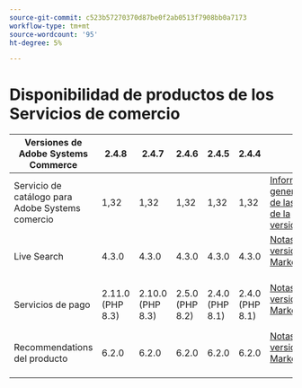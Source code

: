 ```yaml
---
source-git-commit: c523b57270370d87be0f2ab0513f7908bb0a7173
workflow-type: tm+mt
source-wordcount: '95'
ht-degree: 5%

---
```

# Disponibilidad de productos de los Servicios de comercio


<table style="table-layout:auto">
  <thead>
    <tr>
      <th>Versiones de Adobe Systems Commerce</th>
      <th>2.4.8</th>
      <th>2.4.7</th>
      <th>2.4.6</th>
      <th>2.4.5</th>
      <th>2.4.4</th>
      <th></th>
    </tr>
  </thead>
  <tbody>
      <tr>
          <td>Servicio de catálogo para Adobe Systems comercio</td>
          <td>1,32</td>
          <td>1,32</td>
          <td>1,32</td>
          <td>1,32</td>
          <td>1,32</td>
          <td>
              <a href="https://experienceleague.adobe.com/es/docs/commerce/catalog-service/guide-overview">Información general</a><br/>
              <a href="https://experienceleague.adobe.com/es/docs/commerce/catalog-service/release-notes">de las notas de la versión</a><br/>
          </td>
      </tr>
      <tr>
          <td>Live Search</td>
          <td>4.3.0</td>
          <td>4.3.0</td>
          <td>4.3.0</td>
          <td>4.3.0</td>
          <td>4.3.0</td>
          <td>
              <a href="https://commercemarketplace.adobe.com/magento-live-search.html">Notas de la versión de Marketplace</a><br/><a href="https://experienceleague.adobe.com/es/docs/commerce/live-search/release-notes">
              </a><br/>
          </td>
      </tr>
      <tr>
          <td>Servicios de pago</td>
          <td>2.11.0 (PHP 8.3)</td>
          <td>2.10.0 (PHP 8.3)</td>
          <td>2.5.0 (PHP 8.2)</td>
          <td>2.4.0 (PHP 8.1)</td>
          <td>2.4.0 (PHP 8.1)</td>
          <td>
              <a href="https://commercemarketplace.adobe.com/magento-payment-services.html">Notas de la versión de Marketplace</a><br/><a href="https://experienceleague.adobe.com/es/docs/commerce/payment-services/release-notes">
              </a><br/>
          </td>
      </tr>
      <tr>
          <td>Recommendations del producto</td>
          <td>6.2.0</td>
          <td>6.2.0</td>
          <td>6.2.0</td>
          <td>6.2.0</td>
          <td>6.2.0</td>
          <td>
              <a href="https://commercemarketplace.adobe.com/magento-product-recommendations.html">Notas de la versión de Marketplace</a><br/><a href="https://experienceleague.adobe.com/es/docs/commerce/product-recommendations/release-notes">
              </a><br/>
          </td>
      </tr>
  </tbody>
</table>
